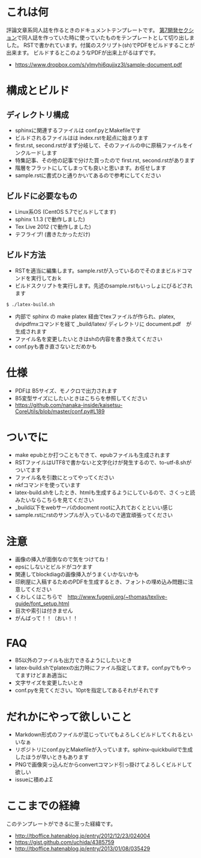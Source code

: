 これは何
==========

評論文章系同人誌を作るときのドキュメントテンプレートです。
[第7開発セクション](https://sites.google.com/site/dai7sec/)で同人誌を作っていた時に使っていたものをテンプレートとして切り出しました。
RSTで書かれています。付属のスクリプト(sh)でPDFをビルドすることが出来ます。
ビルドするとこのようなPDFが出来上がるはずです。

* https://www.dropbox.com/s/ylmyhi6qujjxz3l/sample-document.pdf


構成とビルド
============

ディレクトリ構成
----------------

* sphinxに関連するファイルは conf.pyとMakefileです
* ビルドされるファイルはは index.rstを起点に始まります
 * first.rst, second.rstがまず分岐して、そのファイルの中に原稿ファイルをインクルードします
 * 特集記事、その他の記事で分けた買ったので first.rst, second.rstがあります
 * 階層をフラットにしてしまっても良いと思います。お任せします
* sample.rstに書式ひと通りかいてあるので参考にしてください

ビルドに必要なもの
------------------

* Linux系OS (CentOS 5.7でビルドしてます)
* sphinx 1.1.3 (で動作しました)
* Tex Live 2012 (で動作しました)
 * テフライブ! (書きたかっただけ)


ビルド方法
----------

* RSTを適当に編集します。sample.rstが入っているのでそのままビルドコマンドを実行しておｋ
* ビルドスクリプトを実行します。先述のsample.rstもいっしょにびるどされます
```
$ ./latex-build.sh
```
* 内部で sphinx の make platex 経由でtexファイルが作られ、platex, dvipdfmxコマンドを経て _build/latex/ ディレクトリに document.pdf　が生成されます
 * ファイル名を変更したいときはshの内容を書き換えてください
 * conf.pyも書き直さないとだめかも

仕様
=====

* PDFは B5サイズ、モノクロで出力されます
 * B5変型サイズにしたいときはこちらを参照してください
  * https://github.com/nanaka-inside/kaisetsu-CoreUtils/blob/master/conf.py#L189

ついでに
========

* make epubとか打つこともできて、epubファイルも生成されます
* RSTファイルはUTF8で書かないと文字化けが発生するので、to-utf-8.shがついてます
 * ファイル名を引数にとってやってください
 * nkfコマンドを使っています
* latex-build.shをしたとき、htmlも生成するようにしているので、さくっと読みたいならこちらを見てください
 * _build以下をwebサーバのdocment rootに入れておくとといい感じ
* sample.rstにrstのサンプルが入っているので適宜頑張ってください

注意
====

* 画像の挿入が面倒なので気をつけてね！
 * epsにしないとビルドがコケます
 * 関連してblockdiagの画像挿入がうまくいかないかも
* 印刷屋に入稿するためのPDFを生成するとき、フォントの埋め込み問題に注意してください
 * くわしくはこちらで　http://www.fugenji.org/~thomas/texlive-guide/font_setup.html
* 目次や索引は付きません
 * がんばって！！（おい！！

FAQ
====

* B5以外のファイルも出力できるようにしたいとき
 * latex-build.shでplatexの出力時にファイル指定してます。conf.pyでもやってますけどまあ適当に
* 文字サイズを変更したいとき
 * conf.pyを見てください。10ptを指定してあるそれがそれです


だれかにやって欲しいこと
========================

* Markdown形式のファイルが混じっていてもよろしくビルドしてくれるといいなぁ
* リポジトリにconf.pyとMakefileが入っています。sphinx-quickbuildで生成したほうが早いときもあります
* PNGで画像突っ込んだからconvertコマンド引っ掛けてよろしくビルドして欲しい
* issueに積めよΣ


ここまでの経緯
==============

このテンプレートができるに至った経緯です。

* http://tboffice.hatenablog.jp/entry/2012/12/23/024004
* https://gist.github.com/uchida/4385759
* http://tboffice.hatenablog.jp/entry/2013/01/08/035429

